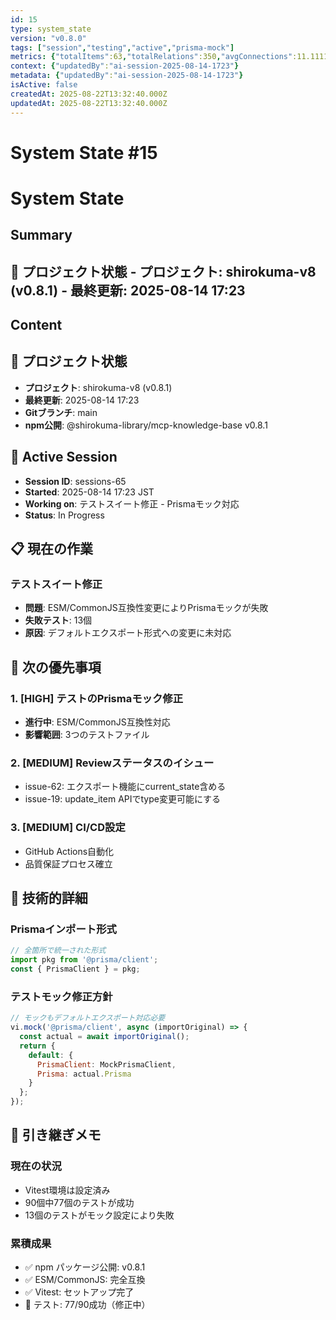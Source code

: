 ```yaml
---
id: 15
type: system_state
version: "v0.8.0"
tags: ["session","testing","active","prisma-mock"]
metrics: {"totalItems":63,"totalRelations":350,"avgConnections":11.11111111111111,"maxConnections":30,"isolatedNodes":1,"timestamp":"2025-08-14T08:24:12.185Z"}
context: {"updatedBy":"ai-session-2025-08-14-1723"}
metadata: {"updatedBy":"ai-session-2025-08-14-1723"}
isActive: false
createdAt: 2025-08-22T13:32:40.000Z
updatedAt: 2025-08-22T13:32:40.000Z
---
```


# System State #15

# System State

## Summary

## 📍 プロジェクト状態 - **プロジェクト**: shirokuma-v8 (v0.8.1) - **最終更新**: 2025-08-14 17:23

## Content

## 📍 プロジェクト状態
- **プロジェクト**: shirokuma-v8 (v0.8.1)
- **最終更新**: 2025-08-14 17:23
- **Gitブランチ**: main
- **npm公開**: @shirokuma-library/mcp-knowledge-base v0.8.1

## 🔄 Active Session
- **Session ID**: sessions-65
- **Started**: 2025-08-14 17:23 JST
- **Working on**: テストスイート修正 - Prismaモック対応
- **Status**: In Progress

## 📋 現在の作業
### テストスイート修正
- **問題**: ESM/CommonJS互換性変更によりPrismaモックが失敗
- **失敗テスト**: 13個
- **原因**: デフォルトエクスポート形式への変更に未対応

## 🎯 次の優先事項

### 1. [HIGH] テストのPrismaモック修正
- **進行中**: ESM/CommonJS互換性対応
- **影響範囲**: 3つのテストファイル

### 2. [MEDIUM] Reviewステータスのイシュー
- issue-62: エクスポート機能にcurrent_state含める
- issue-19: update_item APIでtype変更可能にする

### 3. [MEDIUM] CI/CD設定
- GitHub Actions自動化
- 品質保証プロセス確立

## 🔧 技術的詳細

### Prismaインポート形式
```javascript
// 全箇所で統一された形式
import pkg from '@prisma/client';
const { PrismaClient } = pkg;
```

### テストモック修正方針
```javascript
// モックもデフォルトエクスポート対応必要
vi.mock('@prisma/client', async (importOriginal) => {
  const actual = await importOriginal();
  return {
    default: {
      PrismaClient: MockPrismaClient,
      Prisma: actual.Prisma
    }
  };
});
```

## 📝 引き継ぎメモ

### 現在の状況
- Vitest環境は設定済み
- 90個中77個のテストが成功
- 13個のテストがモック設定により失敗

### 累積成果
- ✅ npm パッケージ公開: v0.8.1
- ✅ ESM/CommonJS: 完全互換
- ✅ Vitest: セットアップ完了
- 🔄 テスト: 77/90成功（修正中）
